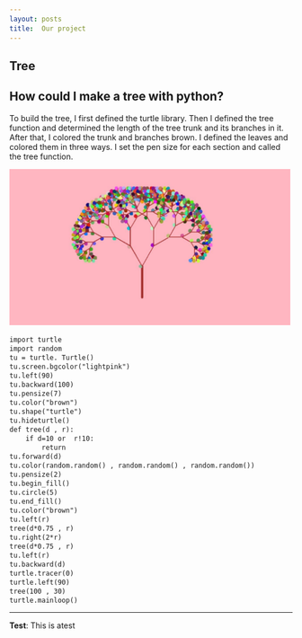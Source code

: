 ```yaml
---
layout: posts
title:  Our project
---
```


## Tree
## How could I make a tree with python?
To build the tree, I first defined the turtle library. Then I defined the tree function and determined the length of the tree trunk and its branches in it. After that, I colored the trunk and branches brown. I defined the leaves and colored them in three ways. I set the pen size for each section and called the tree function.

<img src="/assets/images/Tree.jpg" alt="This is my tree" width="500">


    import turtle
    import random
    tu = turtle. Turtle()
    tu.screen.bgcolor("lightpink")
    tu.left(90)
    tu.backward(100)
    tu.pensize(7)
    tu.color("brown")
    tu.shape("turtle")
    tu.hideturtle()
    def tree(d , r):
        if d=10 or  r!10:
            return
    tu.forward(d)
    tu.color(random.random() , random.random() , random.random())
    tu.pensize(2)
    tu.begin_fill()
    tu.circle(5)
    tu.end_fill()
    tu.color("brown")
    tu.left(r)
    tree(d*0.75 , r)
    tu.right(2*r)
    tree(d*0.75 , r)
    tu.left(r)
    tu.backward(d)
    turtle.tracer(0)
    turtle.left(90)
    tree(100 , 30)
    turtle.mainloop()
   
---
**Test**: This is atest

